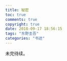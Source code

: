 ```yaml
---
title: 秘密
toc: true
comments: true
copyright: true
date: 2018-09-17 18:56:15
tags: "东野圭吾"
categories: "书迹"
---
```

未完待续。